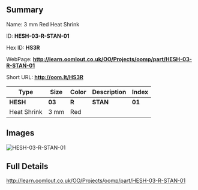 

## Summary
 
Name: 3 mm Red Heat Shrink

ID: __HESH-03-R-STAN-01__

Hex ID: __HS3R__

WebPage: __http://learn.oomlout.co.uk/OO/Projects/oomp/part/HESH-03-R-STAN-01__

Short URL: __http://oom.lt/HS3R__


| Type   | Size   | Color   | Description   | Index   |    
| ----- | ------   | ------   | -----   | ----   |    
| __HESH__   					| __03__   					| __R__    						| __STAN__    					| __01__ |    
| Heat Shrink		| 3 mm	| Red		| 	| 	|

## Images
![HESH-03-R-STAN-01](http://oomlout.com/oomp-gen/parts/HESH-03-R-STAN-01/HESH-03-R-STAN-01_420.jpg)

## Full Details

 http://learn.oomlout.co.uk/OO/Projects/oomp/part/HESH-03-R-STAN-01

